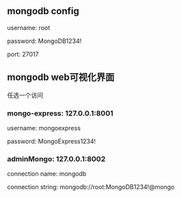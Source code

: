 ## mongodb config

username: root

password: MongoDB1234!

port: 27017

## mongodb web可视化界面

任选一个访问

### mongo-express: 127.0.0.1:8001

username: mongoexpress

password: MongoExpress1234!

### adminMongo: 127.0.0.1:8002

connection name: mongodb

connection string: mongodb://root:MongoDB1234!@mongo






